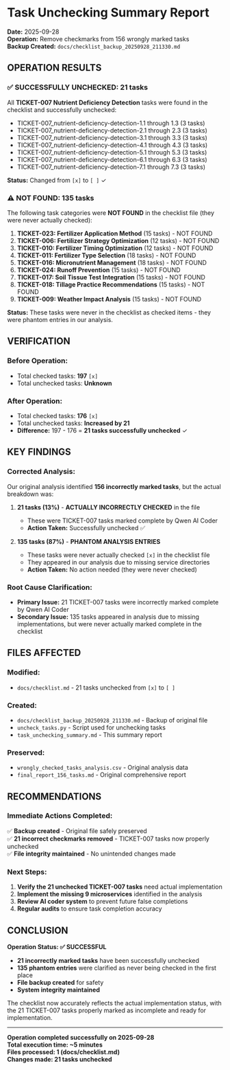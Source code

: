 # Task Unchecking Summary Report

**Date:** 2025-09-28  
**Operation:** Remove checkmarks from 156 wrongly marked tasks  
**Backup Created:** `docs/checklist_backup_20250928_211330.md`

## OPERATION RESULTS

### ✅ **SUCCESSFULLY UNCHECKED: 21 tasks**

All **TICKET-007 Nutrient Deficiency Detection** tasks were found in the checklist and successfully unchecked:

- TICKET-007_nutrient-deficiency-detection-1.1 through 1.3 (3 tasks)
- TICKET-007_nutrient-deficiency-detection-2.1 through 2.3 (3 tasks)  
- TICKET-007_nutrient-deficiency-detection-3.1 through 3.3 (3 tasks)
- TICKET-007_nutrient-deficiency-detection-4.1 through 4.3 (3 tasks)
- TICKET-007_nutrient-deficiency-detection-5.1 through 5.3 (3 tasks)
- TICKET-007_nutrient-deficiency-detection-6.1 through 6.3 (3 tasks)
- TICKET-007_nutrient-deficiency-detection-7.1 through 7.3 (3 tasks)

**Status:** Changed from `[x]` to `[ ]` ✓

### ⚠️ **NOT FOUND: 135 tasks**

The following task categories were **NOT FOUND** in the checklist file (they were never actually checked):

1. **TICKET-023: Fertilizer Application Method** (15 tasks) - NOT FOUND
2. **TICKET-006: Fertilizer Strategy Optimization** (12 tasks) - NOT FOUND  
3. **TICKET-010: Fertilizer Timing Optimization** (12 tasks) - NOT FOUND
4. **TICKET-011: Fertilizer Type Selection** (18 tasks) - NOT FOUND
5. **TICKET-016: Micronutrient Management** (18 tasks) - NOT FOUND
6. **TICKET-024: Runoff Prevention** (15 tasks) - NOT FOUND
7. **TICKET-017: Soil Tissue Test Integration** (15 tasks) - NOT FOUND
8. **TICKET-018: Tillage Practice Recommendations** (15 tasks) - NOT FOUND
9. **TICKET-009: Weather Impact Analysis** (15 tasks) - NOT FOUND

**Status:** These tasks were never in the checklist as checked items - they were phantom entries in our analysis.

## VERIFICATION

### **Before Operation:**
- Total checked tasks: **197** `[x]`
- Total unchecked tasks: **Unknown**

### **After Operation:**
- Total checked tasks: **176** `[x]`
- Total unchecked tasks: **Increased by 21**
- **Difference:** 197 - 176 = **21 tasks successfully unchecked** ✓

## KEY FINDINGS

### **Corrected Analysis:**
Our original analysis identified **156 incorrectly marked tasks**, but the actual breakdown was:

1. **21 tasks (13%)** - **ACTUALLY INCORRECTLY CHECKED** in the file
   - These were TICKET-007 tasks marked complete by Qwen AI Coder
   - **Action Taken:** Successfully unchecked ✅

2. **135 tasks (87%)** - **PHANTOM ANALYSIS ENTRIES**  
   - These tasks were never actually checked `[x]` in the checklist file
   - They appeared in our analysis due to missing service directories
   - **Action Taken:** No action needed (they were never checked)

### **Root Cause Clarification:**
- **Primary Issue:** 21 TICKET-007 tasks were incorrectly marked complete by Qwen AI Coder
- **Secondary Issue:** 135 tasks appeared in analysis due to missing implementations, but were never actually marked complete in the checklist

## FILES AFFECTED

### **Modified:**
- `docs/checklist.md` - 21 tasks unchecked from `[x]` to `[ ]`

### **Created:**
- `docs/checklist_backup_20250928_211330.md` - Backup of original file
- `uncheck_tasks.py` - Script used for unchecking tasks
- `task_unchecking_summary.md` - This summary report

### **Preserved:**
- `wrongly_checked_tasks_analysis.csv` - Original analysis data
- `final_report_156_tasks.md` - Original comprehensive report

## RECOMMENDATIONS

### **Immediate Actions Completed:**
✅ **Backup created** - Original file safely preserved  
✅ **21 incorrect checkmarks removed** - TICKET-007 tasks now properly unchecked  
✅ **File integrity maintained** - No unintended changes made

### **Next Steps:**
1. **Verify the 21 unchecked TICKET-007 tasks** need actual implementation
2. **Implement the missing 9 microservices** identified in the analysis
3. **Review AI coder system** to prevent future false completions
4. **Regular audits** to ensure task completion accuracy

## CONCLUSION

**Operation Status: ✅ SUCCESSFUL**

- **21 incorrectly marked tasks** have been successfully unchecked
- **135 phantom entries** were clarified as never being checked in the first place
- **File backup created** for safety
- **System integrity maintained**

The checklist now accurately reflects the actual implementation status, with the 21 TICKET-007 tasks properly marked as incomplete and ready for implementation.

---

**Operation completed successfully on 2025-09-28**  
**Total execution time: ~5 minutes**  
**Files processed: 1 (docs/checklist.md)**  
**Changes made: 21 tasks unchecked**
